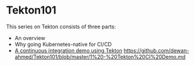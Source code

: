 # Tekton101

This series on Tekton consists of three parts:
* An overview
* Why going Kubernetes-native for CI/CD
* [A continuous integration demo using Tekton](/1%20-%20Tekton%20CI%20Demo.md)
https://github.com/dewan-ahmed/Tekton101/blob/master/1%20-%20Tekton%20CI%20Demo.md
